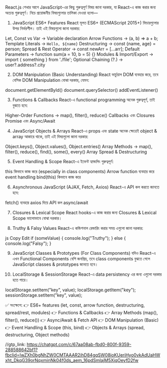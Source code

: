 React.js শেখার আগে JavaScript-এর কিছু গুরুত্বপূর্ণ বিষয় জানা দরকার, যা React-এ কাজ করার জন্য অত্যন্ত গুরুত্বপূর্ণ। নিচে প্রয়োজনীয় বিষয়গুলোর তালিকা দেওয়া হলো—

1. JavaScript ES6+ Features
React মূলত ES6+ (ECMAScript 2015+) ফিচারগুলোর উপর নির্ভরশীল। তাই এই বিষয়গুলো জানা দরকার:

Let, Const vs Var → Variable declaration
Arrow Functions → (a, b) => a + b;
Template Literals → `Hello, ${name}`
Destructuring → const {name, age} = person;
Spread & Rest Operator → const newArr = [...arr];
Default Parameters → function sum(a = 10, b = 5) {}
Modules & Import/Export → import { something } from './file';
Optional Chaining (?.) → user?.address?.city


2. DOM Manipulation (Basic Understanding)
React ভার্চুয়াল DOM ব্যবহার করে, তবে বেসিক DOM Manipulation বোঝা দরকার, যেমন:

document.getElementById()
document.querySelector()
addEventListener()


3. Functions & Callbacks
React-এ functional programming অনেক গুরুত্বপূর্ণ, তাই বুঝতে হবে:

Higher-Order Functions → map(), filter(), reduce()
Callbacks এবং Closures
Promise এবং Async/Await


4. JavaScript Objects & Arrays
React-এ props এবং state অনেক ক্ষেত্রেই object & array আকারে থাকে, তাই এই বিষয়গুলো জানা দরকার:

Object.keys(), Object.values(), Object.entries()
Array Methods → map(), filter(), reduce(), find(), some(), every()
Array Spread & Destructuring



5. Event Handling & Scope
React-এ ইভেন্ট হ্যান্ডলিং গুরুত্বপূর্ণ:

this কিভাবে কাজ করে (especially in class components)
Arrow function ব্যবহার করে event handling
bind(this) কিভাবে কাজ করে


6. Asynchronous JavaScript (AJAX, Fetch, Axios)
React-এ API কল করতে জানতে হবে:

fetch() ব্যবহার
axios দিয়ে API কল
async/await


7. Closures & Lexical Scope
React hooks-এ কাজ করার জন্য Closures & Lexical Scope ভালোভাবে বোঝা দরকার।

8. Truthy & Falsy Values
React-এ কন্ডিশনাল রেন্ডারিং করার সময় এগুলো জানা দরকার:


js
Copy
Edit
if (someValue) { 
  console.log("Truthy");
} else { 
  console.log("Falsy");
}


9. JavaScript Classes & Prototypes (For Class Components)
যদিও React-এ এখন Functional Components বেশি জনপ্রিয়, তবে class components বুঝতে গেলে JavaScript classes & prototypes জানতে হবে।

10. LocalStorage & SessionStorage
React-এ data persistency এর জন্য এগুলো দরকার হতে পারে।


localStorage.setItem("key", value);
localStorage.getItem("key");
sessionStorage.setItem("key", value);


✅ সংক্ষেপে:
👉 ES6+ features (let, const, arrow function, destructuring, spread/rest, modules)
👉 Functions & Callbacks
👉 Array Methods (map(), filter(), reduce())
👉 Async/Await & Fetch API
👉 DOM Manipulation (Basic)
👉 Event Handling & Scope (this, bind)
👉 Objects & Arrays (spread, destructuring, Object methods)



//gtp_link: https://chatgpt.com/c/67aa08ab-fbd0-800f-9359-288588642bf1?fbclid=IwZXh0bgNhZW0CMTAAAR2ihD84gqSW08ioKUeriHyo0vkAdUaHWxht_DkqG39orNqxminNk04f0ds_aem_16pdSmlajM5XjqOeyfD2fw